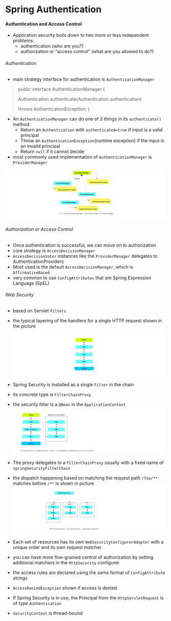 #  Spring Authentication

#### Authentication and Access Control

* Application security boils down to two more or less independent problems:
    * authentication (who are you?)
    * authorization or “access control” (what are you allowed to do?)

###### Authentication
* main strategy interface for authentication is `AuthenticationManager`
>public interface AuthenticationManager {
>
>  Authentication authenticate(Authentication authentication)
>
>    throws AuthenticationException;
>}

* An `AuthenticationManager` can do one of 3 things in its `authenticate()` method:
    * Return an `Authentication` with `authenticated=true` if input is a valid principal
    * Throw an `AuthenticationException`(runtime exception) if  the input is an invalid principal
    * Return `null` if it cannot decide
* most commonly used implementation of `AuthenticationManager` is `ProviderManager`

![Provide manager](./images/proman.jpg)

###### Authorization or Access Control

* Once authentication is successful, we can move on to authorization
* core strategy is `AccessDecisionManager`
* `AccessDecisionVoter` instances  like the `ProviderManager` delegates to AuthenticationProviders
* Most used is the default `AccessDecisionManager`, which is `AffirmativeBased`
* very common to use `ConfigAttributes` that are Spring Expression Language (SpEL)

###### Web Security
* based on Servlet `Filters`
* the typical layering of the handlers for a single HTTP request shown in the picture 
![HTTP request](./images/http.jpg)
 
* Spring Security is installed as a single `Filter` in the chain
* its concrete type is `FilterChainProxy`
*  the security filter is a `@Bean` in the `ApplicationContext`
![filter](./images/filter.jpg)

* The proxy delegates to a `FilterChainProxy` usually with a fixed name of `springSecurityFilterChain`
* the dispatch happening based on matching the request path `/foo/**` matches before `/**` is shoen in picture
![spring](./images/spring.jpg)

* Each set of resources has its own `WebSecurityConfigurerAdapter` with a unique order and its own request matcher
* you can have more fine-grained control of authorization by setting additional matchers in the `HttpSecurity` configurer
* the access rules are declared using the same format of `ConfigAttribute` strings 
* `AccessDeniedException` shown if access is denied
* If Spring Security is in use, the Principal from the `HttpServletRequest` is of type `Authentication`
* `SecurityContext` is thread-bound